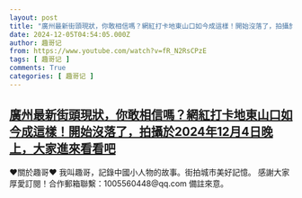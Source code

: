```yaml
---
layout: post
title: "廣州最新街頭現狀，你敢相信嗎？網紅打卡地東山口如今成這樣！開始沒落了，拍攝於2024年12月4日晚上，大家進來看看吧"
date: 2024-12-05T04:54:05.000Z
author: 趣哥记
from: https://www.youtube.com/watch?v=fR_N2RsCPzE
tags: [ 趣哥记 ]
comments: True
categories: [ 趣哥记 ]
---
```

<!--1733374445000-->
[廣州最新街頭現狀，你敢相信嗎？網紅打卡地東山口如今成這樣！開始沒落了，拍攝於2024年12月4日晚上，大家進來看看吧](https://www.youtube.com/watch?v=fR_N2RsCPzE)
------

<div>
♥關於趣哥♥  我叫趣哥，記錄中國小人物的故事。街拍城市美好記憶。  感謝大家厚愛訂閱！合作郵箱聯繫：1005560448@qq.com 備註來意。
</div>

